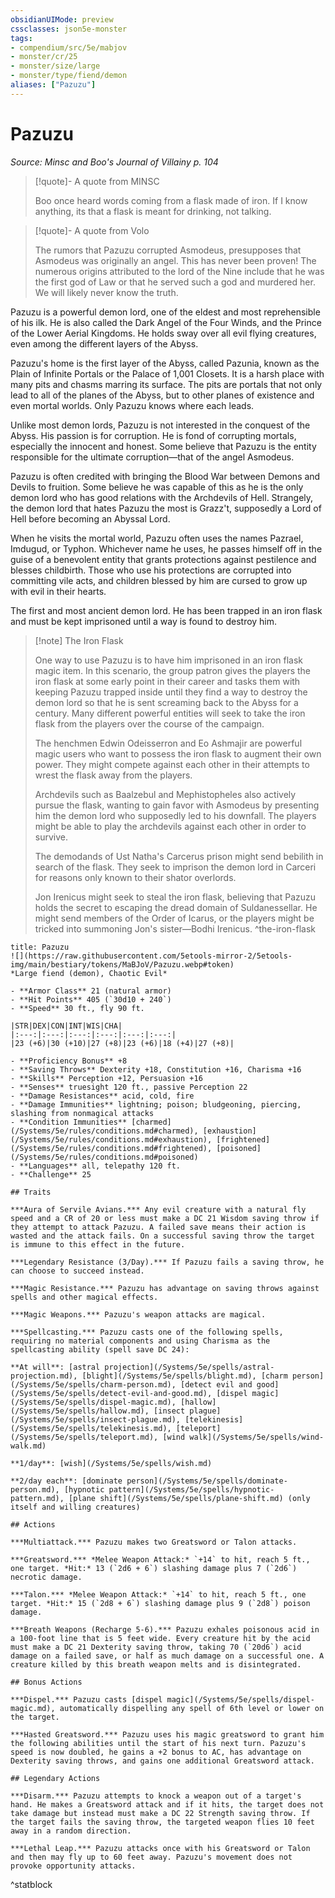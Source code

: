```yaml
---
obsidianUIMode: preview
cssclasses: json5e-monster
tags:
- compendium/src/5e/mabjov
- monster/cr/25
- monster/size/large
- monster/type/fiend/demon
aliases: ["Pazuzu"]
---
```

# Pazuzu
*Source: Minsc and Boo's Journal of Villainy p. 104*  

> [!quote]- A quote from MINSC  
> 
> Boo once heard words coming from a flask made of iron. If I know anything, its that a flask is meant for drinking, not talking.

> [!quote]- A quote from Volo  
> 
> The rumors that Pazuzu corrupted Asmodeus, presupposes that Asmodeus was originally an angel. This has never been proven! The numerous origins attributed to the lord of the Nine include that he was the first god of Law or that he served such a god and murdered her. We will likely never know the truth.

Pazuzu is a powerful demon lord, one of the eldest and most reprehensible of his ilk. He is also called the Dark Angel of the Four Winds, and the Prince of the Lower Aerial Kingdoms. He holds sway over all evil flying creatures, even among the different layers of the Abyss.

Pazuzu's home is the first layer of the Abyss, called Pazunia, known as the Plain of Infinite Portals or the Palace of 1,001 Closets. It is a harsh place with many pits and chasms marring its surface. The pits are portals that not only lead to all of the planes of the Abyss, but to other planes of existence and even mortal worlds. Only Pazuzu knows where each leads.

Unlike most demon lords, Pazuzu is not interested in the conquest of the Abyss. His passion is for corruption. He is fond of corrupting mortals, especially the innocent and honest. Some believe that Pazuzu is the entity responsible for the ultimate corruption—that of the angel Asmodeus.

Pazuzu is often credited with bringing the Blood War between Demons and Devils to fruition. Some believe he was capable of this as he is the only demon lord who has good relations with the Archdevils of Hell. Strangely, the demon lord that hates Pazuzu the most is Grazz't, supposedly a Lord of Hell before becoming an Abyssal Lord.

When he visits the mortal world, Pazuzu often uses the names Pazrael, Imdugud, or Typhon. Whichever name he uses, he passes himself off in the guise of a benevolent entity that grants protections against pestilence and blesses childbirth. Those who use his protections are corrupted into committing vile acts, and children blessed by him are cursed to grow up with evil in their hearts.

The first and most ancient demon lord. He has been trapped in an iron flask and must be kept imprisoned until a way is found to destroy him.

> [!note] The Iron Flask
> 
> One way to use Pazuzu is to have him imprisoned in an iron flask magic item. In this scenario, the group patron gives the players the iron flask at some early point in their career and tasks them with keeping Pazuzu trapped inside until they find a way to destroy the demon lord so that he is sent screaming back to the Abyss for a century. Many different powerful entities will seek to take the iron flask from the players over the course of the campaign.
> 
> The henchmen Edwin Odeisserron and Eo Ashmajir are powerful magic users who want to possess the iron flask to augment their own power. They might compete against each other in their attempts to wrest the flask away from the players.
> 
> Archdevils such as Baalzebul and Mephistopheles also actively pursue the flask, wanting to gain favor with Asmodeus by presenting him the demon lord who supposedly led to his downfall. The players might be able to play the archdevils against each other in order to survive.
> 
> The demodands of Ust Natha's Carcerus prison might send bebilith in search of the flask. They seek to imprison the demon lord in Carceri for reasons only known to their shator overlords.
> 
> Jon Irenicus might seek to steal the iron flask, believing that Pazuzu holds the secret to escaping the dread domain of Suldanessellar. He might send members of the Order of Icarus, or the players might be tricked into summoning Jon's sister—Bodhi Irenicus.
^the-iron-flask

```ad-statblock
title: Pazuzu
![](https://raw.githubusercontent.com/5etools-mirror-2/5etools-img/main/bestiary/tokens/MaBJoV/Pazuzu.webp#token)
*Large fiend (demon), Chaotic Evil*

- **Armor Class** 21 (natural armor)
- **Hit Points** 405 (`30d10 + 240`)
- **Speed** 30 ft., fly 90 ft.

|STR|DEX|CON|INT|WIS|CHA|
|:---:|:---:|:---:|:---:|:---:|:---:|
|23 (+6)|30 (+10)|27 (+8)|23 (+6)|18 (+4)|27 (+8)|

- **Proficiency Bonus** +8
- **Saving Throws** Dexterity +18, Constitution +16, Charisma +16
- **Skills** Perception +12, Persuasion +16
- **Senses** truesight 120 ft., passive Perception 22
- **Damage Resistances** acid, cold, fire
- **Damage Immunities** lightning; poison; bludgeoning, piercing, slashing from nonmagical attacks
- **Condition Immunities** [charmed](/Systems/5e/rules/conditions.md#charmed), [exhaustion](/Systems/5e/rules/conditions.md#exhaustion), [frightened](/Systems/5e/rules/conditions.md#frightened), [poisoned](/Systems/5e/rules/conditions.md#poisoned)
- **Languages** all, telepathy 120 ft.
- **Challenge** 25

## Traits

***Aura of Servile Avians.*** Any evil creature with a natural fly speed and a CR of 20 or less must make a DC 21 Wisdom saving throw if they attempt to attack Pazuzu. A failed save means their action is wasted and the attack fails. On a successful saving throw the target is immune to this effect in the future.

***Legendary Resistance (3/Day).*** If Pazuzu fails a saving throw, he can choose to succeed instead.

***Magic Resistance.*** Pazuzu has advantage on saving throws against spells and other magical effects.

***Magic Weapons.*** Pazuzu's weapon attacks are magical.

***Spellcasting.*** Pazuzu casts one of the following spells, requiring no material components and using Charisma as the spellcasting ability (spell save DC 24):

**At will**: [astral projection](/Systems/5e/spells/astral-projection.md), [blight](/Systems/5e/spells/blight.md), [charm person](/Systems/5e/spells/charm-person.md), [detect evil and good](/Systems/5e/spells/detect-evil-and-good.md), [dispel magic](/Systems/5e/spells/dispel-magic.md), [hallow](/Systems/5e/spells/hallow.md), [insect plague](/Systems/5e/spells/insect-plague.md), [telekinesis](/Systems/5e/spells/telekinesis.md), [teleport](/Systems/5e/spells/teleport.md), [wind walk](/Systems/5e/spells/wind-walk.md)

**1/day**: [wish](/Systems/5e/spells/wish.md)

**2/day each**: [dominate person](/Systems/5e/spells/dominate-person.md), [hypnotic pattern](/Systems/5e/spells/hypnotic-pattern.md), [plane shift](/Systems/5e/spells/plane-shift.md) (only itself and willing creatures)

## Actions

***Multiattack.*** Pazuzu makes two Greatsword or Talon attacks.

***Greatsword.*** *Melee Weapon Attack:* `+14` to hit, reach 5 ft., one target. *Hit:* 13 (`2d6 + 6`) slashing damage plus 7 (`2d6`) necrotic damage.

***Talon.*** *Melee Weapon Attack:* `+14` to hit, reach 5 ft., one target. *Hit:* 15 (`2d8 + 6`) slashing damage plus 9 (`2d8`) poison damage.

***Breath Weapons (Recharge 5-6).*** Pazuzu exhales poisonous acid in a 100-foot line that is 5 feet wide. Every creature hit by the acid must make a DC 21 Dexterity saving throw, taking 70 (`20d6`) acid damage on a failed save, or half as much damage on a successful one. A creature killed by this breath weapon melts and is disintegrated.

## Bonus Actions

***Dispel.*** Pazuzu casts [dispel magic](/Systems/5e/spells/dispel-magic.md), automatically dispelling any spell of 6th level or lower on the target.

***Hasted Greatsword.*** Pazuzu uses his magic greatsword to grant him the following abilities until the start of his next turn. Pazuzu's speed is now doubled, he gains a +2 bonus to AC, has advantage on Dexterity saving throws, and gains one additional Greatsword attack.

## Legendary Actions

***Disarm.*** Pazuzu attempts to knock a weapon out of a target's hand. He makes a Greatsword attack and if it hits, the target does not take damage but instead must make a DC 22 Strength saving throw. If the target fails the saving throw, the targeted weapon flies 10 feet away in a random direction.

***Lethal Leap.*** Pazuzu attacks once with his Greatsword or Talon and then may fly up to 60 feet away. Pazuzu's movement does not provoke opportunity attacks.
```
^statblock